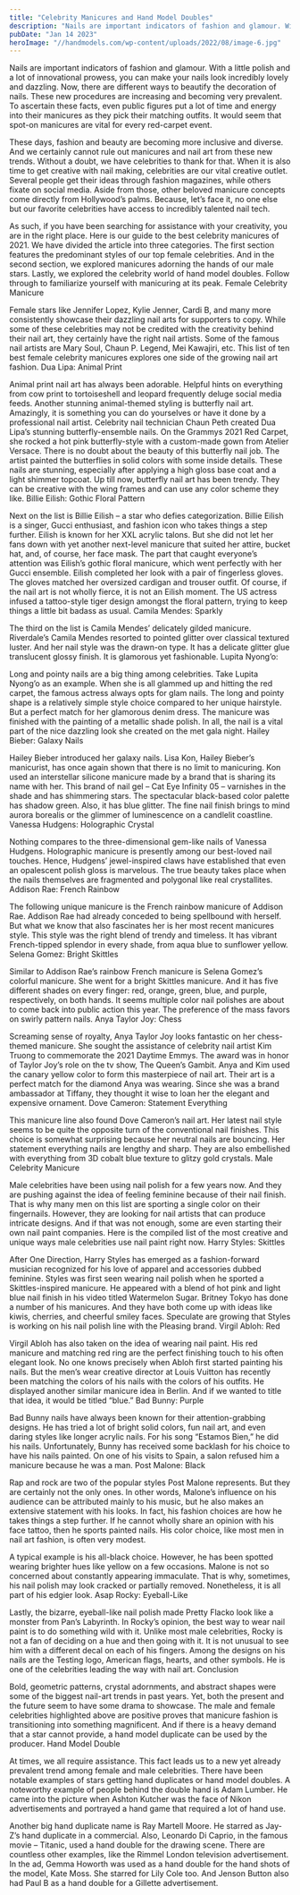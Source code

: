 ```yaml
---
title: "Celebrity Manicures and Hand Model Doubles"
description: "Nails are important indicators of fashion and glamour. With a little polish and a lot of innovational prowess, you can make your nails look incredibly lovely and dazzling."
pubDate: "Jan 14 2023"
heroImage: "//handmodels.com/wp-content/uploads/2022/08/image-6.jpg"
---
```

Nails are important indicators of fashion and glamour. With a little polish and a lot of innovational prowess, you can make your nails look incredibly lovely and dazzling. Now, there are different ways to beautify the decoration of nails. These new procedures are increasing and becoming very prevalent. To ascertain these facts, even public figures put a lot of time and energy into their manicures as they pick their matching outfits. It would seem that spot-on manicures are vital for every red-carpet event.

These days, fashion and beauty are becoming more inclusive and diverse. And we certainly cannot rule out manicures and nail art from these new trends. Without a doubt, we have celebrities to thank for that. When it is also time to get creative with nail making, celebrities are our vital creative outlet. Several people get their ideas through fashion magazines, while others fixate on social media. Aside from those, other beloved manicure concepts come directly from Hollywood’s palms. Because, let’s face it, no one else but our favorite celebrities have access to incredibly talented nail tech.

As such, if you have been searching for assistance with your creativity, you are in the right place. Here is our guide to the best celebrity manicures of 2021. We have divided the article into three categories. The first section features the predominant styles of our top female celebrities. And in the second section, we explored manicures adorning the hands of our male stars. Lastly, we explored the celebrity world of hand model doubles. Follow through to familiarize yourself with manicuring at its peak.
Female Celebrity Manicure

Female stars like Jennifer Lopez, Kylie Jenner, Cardi B, and many more consistently showcase their dazzling nail arts for supporters to copy. While some of these celebrities may not be credited with the creativity behind their nail art, they certainly have the right nail artists. Some of the famous nail artists are Mary Soul, Chaun P. Legend, Mei Kawajiri, etc. This list of ten best female celebrity manicures explores one side of the growing nail art fashion.
Dua Lipa: Animal Print

Animal print nail art has always been adorable. Helpful hints on everything from cow print to tortoiseshell and leopard frequently deluge social media feeds. Another stunning animal-themed styling is butterfly nail art. Amazingly, it is something you can do yourselves or have it done by a professional nail artist. Celebrity nail technician Chaun Peth created Dua Lipa’s stunning butterfly-ensemble nails. On the Grammys 2021 Red Carpet, she rocked a hot pink butterfly-style with a custom-made gown from Atelier Versace. There is no doubt about the beauty of this butterfly nail job. The artist painted the butterflies in solid colors with some inside details. These nails are stunning, especially after applying a high gloss base coat and a light shimmer topcoat. Up till now, butterfly nail art has been trendy. They can be creative with the wing frames and can use any color scheme they like.
Billie Eilish: Gothic Floral Pattern

Next on the list is Billie Eilish – a star who defies categorization. Billie Eilish is a singer, Gucci enthusiast, and fashion icon who takes things a step further. Eilish is known for her XXL acrylic talons. But she did not let her fans down with yet another next-level manicure that suited her attire, bucket hat, and, of course, her face mask. The part that caught everyone’s attention was Eilish’s gothic floral manicure, which went perfectly with her Gucci ensemble. Eilish completed her look with a pair of fingerless gloves. The gloves matched her oversized cardigan and trouser outfit. Of course, if the nail art is not wholly fierce, it is not an Eilish moment. The US actress infused a tattoo-style tiger design amongst the floral pattern, trying to keep things a little bit badass as usual.
Camila Mendes: Sparkly

The third on the list is Camila Mendes’ delicately gilded manicure. Riverdale’s Camila Mendes resorted to pointed glitter over classical textured luster. And her nail style was the drawn-on type. It has a delicate glitter glue translucent glossy finish. It is glamorous yet fashionable.
Lupita Nyong’o:

Long and pointy nails are a big thing among celebrities. Take Lupita Nyong’o as an example. When she is all glammed up and hitting the red carpet, the famous actress always opts for glam nails. The long and pointy shape is a relatively simple style choice compared to her unique hairstyle. But a perfect match for her glamorous denim dress. The manicure was finished with the painting of a metallic shade polish. In all, the nail is a vital part of the nice dazzling look she created on the met gala night.
Hailey Bieber: Galaxy Nails

Hailey Bieber introduced her galaxy nails. Lisa Kon, Hailey Bieber’s manicurist, has once again shown that there is no limit to manicuring. Kon used an interstellar silicone manicure made by a brand that is sharing its name with her. This brand of nail gel – Cat Eye Infinity 05 – varnishes in the shade and has shimmering stars. The spectacular black-based color palette has shadow green. Also, it has blue glitter. The fine nail finish brings to mind aurora borealis or the glimmer of luminescence on a candlelit coastline.
Vanessa Hudgens: Holographic Crystal

Nothing compares to the three-dimensional gem-like nails of Vanessa Hudgens. Holographic manicure is presently among our best-loved nail touches. Hence, Hudgens’ jewel-inspired claws have established that even an opalescent polish gloss is marvelous. The true beauty takes place when the nails themselves are fragmented and polygonal like real crystallites.
Addison Rae: French Rainbow

The following unique manicure is the French rainbow manicure of Addison Rae. Addison Rae had already conceded to being spellbound with herself. But what we know that also fascinates her is her most recent manicures style. This style was the right blend of trendy and timeless. It has vibrant French-tipped splendor in every shade, from aqua blue to sunflower yellow.
Selena Gomez: Bright Skittles

Similar to Addison Rae’s rainbow French manicure is Selena Gomez’s colorful manicure. She went for a bright Skittles manicure. And it has five different shades on every finger: red, orange, green, blue, and purple, respectively, on both hands. It seems multiple color nail polishes are about to come back into public action this year. The preference of the mass favors on swirly pattern nails.
Anya Taylor Joy: Chess

Screaming sense of royalty, Anya Taylor Joy looks fantastic on her chess-themed manicure. She sought the assistance of celebrity nail artist Kim Truong to commemorate the 2021 Daytime Emmys. The award was in honor of Taylor Joy’s role on the tv show, The Queen’s Gambit. Anya and Kim used the canary yellow color to form this masterpiece of nail art. Their art is a perfect match for the diamond Anya was wearing. Since she was a brand ambassador at Tiffany, they thought it wise to loan her the elegant and expensive ornament.
Dove Cameron: Statement Everything

This manicure line also found Dove Cameron’s nail art. Her latest nail style seems to be quite the opposite turn of the conventional nail finishes. This choice is somewhat surprising because her neutral nails are bouncing. Her statement everything nails are lengthy and sharp. They are also embellished with everything from 3D cobalt blue texture to glitzy gold crystals.
Male Celebrity Manicure

Male celebrities have been using nail polish for a few years now. And they are pushing against the idea of feeling feminine because of their nail finish. That is why many men on this list are sporting a single color on their fingernails. However, they are looking for nail artists that can produce intricate designs. And if that was not enough, some are even starting their own nail paint companies. Here is the compiled list of the most creative and unique ways male celebrities use nail paint right now.
Harry Styles: Skittles

After One Direction, Harry Styles has emerged as a fashion-forward musician recognized for his love of apparel and accessories dubbed feminine. Styles was first seen wearing nail polish when he sported a Skittles-inspired manicure. He appeared with a blend of hot pink and light blue nail finish in his video titled Watermelon Sugar. Britney Tokyo has done a number of his manicures. And they have both come up with ideas like kiwis, cherries, and cheerful smiley faces. Speculate are growing that Styles is working on his nail polish line with the Pleasing brand.
Virgil Abloh: Red

Virgil Abloh has also taken on the idea of wearing nail paint. His red manicure and matching red ring are the perfect finishing touch to his often elegant look. No one knows precisely when Abloh first started painting his nails. But the men’s wear creative director at Louis Vuitton has recently been matching the colors of his nails with the colors of his outfits. He displayed another similar manicure idea in Berlin. And if we wanted to title that idea, it would be titled “blue.”
Bad Bunny: Purple

Bad Bunny nails have always been known for their attention-grabbing designs. He has tried a lot of bright solid colors, fun nail art, and even daring styles like longer acrylic nails. For his song “Estamos Bien,” he did his nails. Unfortunately, Bunny has received some backlash for his choice to have his nails painted. On one of his visits to Spain, a salon refused him a manicure because he was a man.
Post Malone: Black

Rap and rock are two of the popular styles Post Malone represents. But they are certainly not the only ones. In other words, Malone’s influence on his audience can be attributed mainly to his music, but he also makes an extensive statement with his looks. In fact, his fashion choices are how he takes things a step further. If he cannot wholly share an opinion with his face tattoo, then he sports painted nails. His color choice, like most men in nail art fashion, is often very modest.

A typical example is his all-black choice. However, he has been spotted wearing brighter hues like yellow on a few occasions. Malone is not so concerned about constantly appearing immaculate. That is why, sometimes, his nail polish may look cracked or partially removed. Nonetheless, it is all part of his edgier look.
Asap Rocky: Eyeball-Like

Lastly, the bizarre, eyeball-like nail polish made Pretty Flacko look like a monster from Pan’s Labyrinth. In Rocky’s opinion, the best way to wear nail paint is to do something wild with it. Unlike most male celebrities, Rocky is not a fan of deciding on a hue and then going with it. It is not unusual to see him with a different decal on each of his fingers. Among the designs on his nails are the Testing logo, American flags, hearts, and other symbols. He is one of the celebrities leading the way with nail art.
Conclusion

Bold, geometric patterns, crystal adornments, and abstract shapes were some of the biggest nail-art trends in past years. Yet, both the present and the future seem to have some drama to showcase. The male and female celebrities highlighted above are positive proves that manicure fashion is transitioning into something magnificent. And if there is a heavy demand that a star cannot provide, a hand model duplicate can be used by the producer.
Hand Model Double

At times, we all require assistance. This fact leads us to a new yet already prevalent trend among female and male celebrities. There have been notable examples of stars getting hand duplicates or hand model doubles. A noteworthy example of people behind the double hand is Adam Lumber. He came into the picture when Ashton Kutcher was the face of Nikon advertisements and portrayed a hand game that required a lot of hand use.

Another big hand duplicate name is Ray Martell Moore. He starred as Jay-Z’s hand duplicate in a commercial. Also, Leonardo Di Caprio, in the famous movie – Titanic, used a hand double for the drawing scene. There are countless other examples, like the Rimmel London television advertisement. In the ad, Gemma Howorth was used as a hand double for the hand shots of the model, Kate Moss. She starred for Lily Cole too. And Jenson Button also had Paul B as a hand double for a Gillette advertisement.

